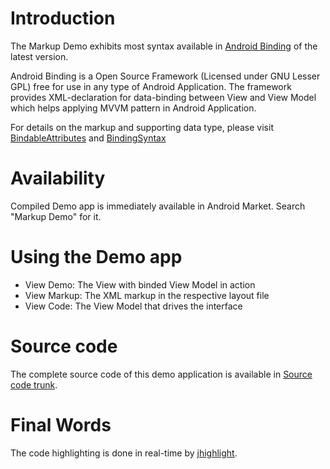 # Introduction #

The Markup Demo exhibits most syntax available in [Android Binding](http://code.google.com/p/android-binding/) of the latest version.

Android Binding is a Open Source Framework (Licensed under GNU Lesser GPL) free for use in any type of Android Application. The framework provides XML-declaration for data-binding between View and View Model which helps applying MVVM pattern in Android Application.

For details on the markup and supporting data type, please visit [BindableAttributes](BindableAttributes.md) and [BindingSyntax](BindingSyntax.md)

# Availability #

Compiled Demo app is immediately available in Android Market. Search "Markup Demo" for it.

# Using the Demo app #

  * View Demo: The View with binded View Model in action
  * View Markup: The XML markup in the respective layout file
  * View Code: The View Model that drives the interface

# Source code #

The complete source code of this demo application is available in [Source code trunk](http://code.google.com/p/android-binding/source/browse/#svn%2Ftrunk%253Fstate%253Dclosed).

# Final Words #

The code highlighting is done in real-time by [jhighlight](http://jhighlight.dev.java.net/).